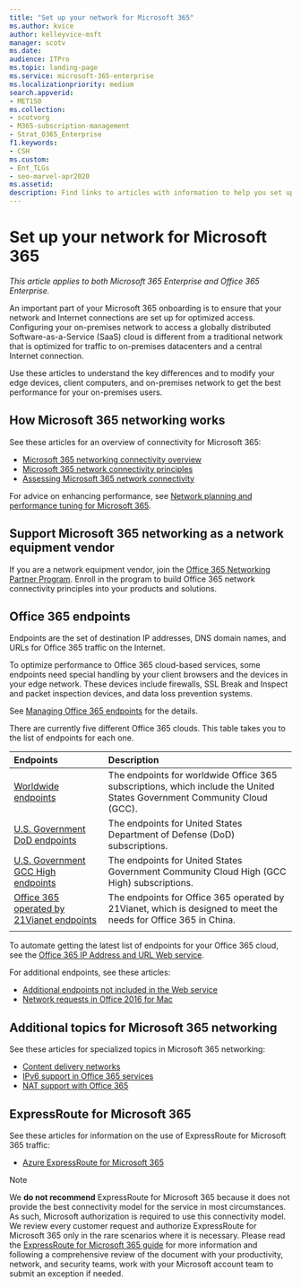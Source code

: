 ```yaml
---
title: "Set up your network for Microsoft 365"
ms.author: kvice
author: kelleyvice-msft
manager: scotv
ms.date: 
audience: ITPro
ms.topic: landing-page
ms.service: microsoft-365-enterprise
ms.localizationpriority: medium
search.appverid:
- MET150
ms.collection: 
- scotvorg
- M365-subscription-management
- Strat_O365_Enterprise
f1.keywords:
- CSH
ms.custom:
- Ent_TLGs
- seo-marvel-apr2020
ms.assetid: 
description: Find links to articles with information to help you set up your network for Microsoft 365, including a network connectivity overview and list of endpoints.
---
```


# Set up your network for Microsoft 365

*This article applies to both Microsoft 365 Enterprise and Office 365 Enterprise.*

An important part of your Microsoft 365 onboarding is to ensure that your network and Internet connections are set up for optimized access. Configuring your on-premises network to access a globally distributed Software-as-a-Service (SaaS) cloud is different from a traditional network that is optimized for traffic to on-premises datacenters and a central Internet connection.

Use these articles to understand the key differences and to modify your edge devices, client computers, and on-premises network to get the best performance for your on-premises users.

## How Microsoft 365 networking works

See these articles for an overview of connectivity for Microsoft 365:

- [Microsoft 365 networking connectivity overview](microsoft-365-networking-overview.md)
- [Microsoft 365 network connectivity principles](microsoft-365-network-connectivity-principles.md)
- [Assessing Microsoft 365 network connectivity](assessing-network-connectivity.md)

For advice on enhancing performance, see [Network planning and performance tuning for Microsoft 365](network-planning-and-performance.md).

## Support Microsoft 365 networking as a network equipment vendor

If you are a network equipment vendor, join the [Office 365 Networking Partner Program](microsoft-365-networking-partner-program.md). Enroll in the program to build Office 365 network connectivity principles into your products and solutions.

## Office 365 endpoints

Endpoints are the set of destination IP addresses, DNS domain names, and URLs for Office 365 traffic on the Internet.

To optimize performance to Office 365 cloud-based services, some endpoints need special handling by your client browsers and the devices in your edge network. These devices include firewalls, SSL Break and Inspect and packet inspection devices, and data loss prevention systems.

See [Managing Office 365 endpoints](managing-office-365-endpoints.md) for the details.

There are currently five different Office 365 clouds. This table takes you to the list of endpoints for each one.

| Endpoints | Description |
|:-------|:-----|
| [Worldwide endpoints](urls-and-ip-address-ranges.md) | The endpoints for worldwide Office 365 subscriptions, which include the United States Government Community Cloud (GCC). |
| [U.S. Government DoD endpoints](microsoft-365-u-s-government-dod-endpoints.md) | The endpoints for United States Department of Defense (DoD) subscriptions. |
| [U.S. Government GCC High endpoints](microsoft-365-u-s-government-gcc-high-endpoints.md) | The endpoints for United States Government Community Cloud High (GCC High) subscriptions. |
| [Office 365 operated by 21Vianet endpoints](urls-and-ip-address-ranges-21vianet.md) | The endpoints for Office 365 operated by 21Vianet, which is designed to meet the needs for Office 365 in China. |
|||

To automate getting the latest list of endpoints for your Office 365 cloud, see the [Office 365 IP Address and URL Web service](microsoft-365-ip-web-service.md).

For additional endpoints, see these articles:

- [Additional endpoints not included in the Web service](additional-office365-ip-addresses-and-urls.md)
- [Network requests in Office 2016 for Mac](network-requests-in-office-2016-for-mac.md)

## Additional topics for Microsoft 365 networking

See these articles for specialized topics in Microsoft 365 networking:

- [Content delivery networks](content-delivery-networks.md)
- [IPv6 support in Office 365 services](ipv6-support.md)
- [NAT support with Office 365](nat-support-with-microsoft-365.md)

## ExpressRoute for Microsoft 365

See these articles for information on the use of ExpressRoute for Microsoft 365 traffic:

- [Azure ExpressRoute for Microsoft 365](azure-expressroute.md)

> [!NOTE]
> We **do not recommend** ExpressRoute for Microsoft 365 because it does not provide the best connectivity model for the service in most circumstances. As such, Microsoft authorization is required to use this connectivity model. We review every customer request and authorize ExpressRoute for Microsoft 365 only in the rare scenarios where it is necessary. Please read the [ExpressRoute for Microsoft 365 guide](https://aka.ms/erguide) for more information and following a comprehensive review of the document with your productivity, network, and security teams, work with your Microsoft account team to submit an exception if needed.
